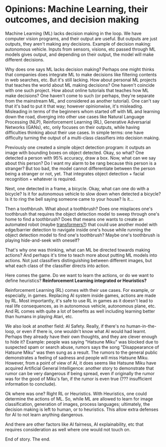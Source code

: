 # Opinions: Machine Learning, their outcomes, and decision making

Machine Learning (ML) lacks decision making in the loop. We have computer vision programs, and their output are useful. But outputs are just outputs, they aren't making any decisions. Example of decision making: autonomous vehicle. Inputs from sensors, visions, etc passed through ML models gives output, and depending on their output, the model will make different decisions. 

Why does one says ML lacks decision making? Perhaps one might thinks that companies does integrate ML to make decisions like filtering contents in web searches, etc. But it's still lacking. How about personal ML projects that teaches the world about ML making decisions? One haven't coincide with one such project. How about online tutorials that teaches how ML make decisions? One haven't come to such (or perhaps, they're separate from the mainstream ML, and considered as another tutorial). One can't say that it's bad to put it that way; however opinionwise, it's misleading. Misleading in terms of the beginners whom started off with ML and learning down the road, diverging into other use cases like Natural Language Processing (NLP), Reinforcement Learning (RL), Generative Adversarial Networks (GANs), etc, only focuses on their outputs, while having difficulties thinking about their use cases. In simple terms: one have difficulty turning the output of a multi-class classifiers into decision making. 

Previously one created a simple object detection program: it outputs an image with bounding boxes on object detected. Okay, so what? One detected a person with 95% accuracy, draw a box. Now, what can we say about this person? Do I want my alarm to be rang because this person is a stranger? But too bad, the model cannot differentiate between the person being a stranger or not, yet. That integrates object detection + facial recognition + whatever is required. 

Next, one detected in a frame, a bicycle. Okay, what can one do with a bicycle? Is it for autonomous vehicle to slow down when detected a bicycle? Is it to ring the bell saying someone came to your house? Is it... 

Then a toothbrush. What about a toothbrush? Does one misplaces one's toothbrush that requires the object detection model to sweep through one's home to find a toothbrush? Does that means one wants to create an automated robot (maybe [transformers?](https://en.wikipedia.org/wiki/Transformers_(film_series))) that could use another model with edge/barrier detection to navigate inside one's house while running the object detection model to find one's toothbrush? Maybe one's toothbrush is playing hide-and-seek with oneself? 

That's why one was thinking, what can ML be directed towards making actions? And perhaps it's time to teach more about putting ML models into actions. Not just classifiers distinguishing between different images, but what each class of the classifier directs into action. 

Here comes the game. Do we want to learn the actions, or do we want to define heuristics? **Reinforcement Learning integrated or Heuristics?**

Reinforcement Learning (RL) comes with their use cases. For example, or especially, in games. Replacing AI system inside games, actions are made by RL. Most importantly, it's safe to use RL in games as it doesn't lead to real life consequences, as in autonomous vehicle, autonomous plane, etc. And RL comes with quite a lot of benefits as well including learning better than humans in playing Atari, etc. 

We also look at another field: AI Safety. Really, if there's no human-in-the-loop, or even if there is, one wouldn't know what AI would had learnt. Perhaps they already have their own thoughts, and they are clever enough to hide it? Example: people was saying "Hatsune Miku" was blocked due to suspected spam or search abuse, rumors says the song  "Disappearance of Hatsune Miku" was then sung as a result. The rumors to the general public demonstrates a feeling of sadness and people will miss Hatsune Miku. However, from a point of view of AI, it does seems like Hatsune Miku have acquired Artificial General Intelligence: another story to demonstrate that rumor can be very dangerous if being spread, even if originally the rumor was for the good of Miku's fan, if the rumor is even true (??? insufficient information to conclude). 

Ok where was one? Right RL or Heuristics. With Heuristics, one could determine the actions of ML. So, while ML are allowed to learn for image classification, generation of images, process languages; ultimately, the decision making is left to human, or to heuristics. This allow extra defenses for AI to not learn anything dangerous. 

And there are other factors like AI fairness, AI explainability, etc that requires consideration as well where one would not touch on. 

End of story. The end. 
